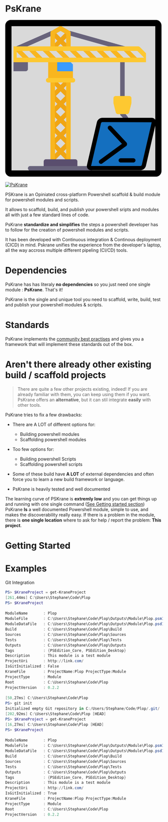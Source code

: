 
# PsKrane
![logo](./Images/PsKrane_logo.png)

[![PsKrane](https://img.shields.io/powershellgallery/dt/PsKrane.svg)](https://www.powershellgallery.com/packages/PsKrane/)

PSKrane is an Opiniated cross-platform Powershell scaffold & build module for powershell modules and scripts.

It allows to scaffold, build, and publish your powershell sripts and modules all with just a few standard lines of code.

PsKrane **standardize and simplifies** the steps a powershell developer has to follow for the creation of powershell modules and scripts.

It has been developed with Continuous integration & Continous deployment (CICD) in mind. Pskrane unifies the experience from the developer's laptop, all the way accross multiple different pipeling (CI/CD) tools.

# Dependencies

PsKrane has has literaly **no dependencies** so you just need one single module : **PsKrane**. That's it!

PsKrane is the single and unique tool you need to scaffold, write, build, test and publish your powershell modules & scripts.

# Standards

PsKrane implements the [community best practises](https://github.com/PoshCode/PowerShellPracticeAndStyle) and gives you a framework that will implement these standards out of the box.

# Aren't there already other existing build / scaffold projects

> There are quite a few other projects existing, indeed! If you are already familiar with them, you can keep using them if you want. PsKrane offers an **alternative**, but it can stil integrate **easily** with other tools.

PsKrane tries to fix a few drawbacks:
- There are A LOT of different options for:
  -   Building powershell modules
  -   Scaffolding powershell modules
-  Too few options for:
   - Building powershell Scripts
   - Scaffolding powershell scripts
     
- Some of these build have **A LOT** of external dependencies and often force you to learn a new build framework or language.
- PsKrane is heavily tested and well documented

The learning curve of PSKrane is **extremly low** and you can get things up and running with one single command ([See Getting started section](#getting-started))
PsKrane **Is** a well documented Powershell module, simple to use, and makes the discoverability really easy. 
If there is a problem in the module, there is **one single location** where to ask for help / report the problem: **This project**.


# Getting Started

# Examples

Git Integration

```powershell
PS> $KraneProject = get-KraneProject
[261,44ms] C:\Users\Stephane\Code\Plop
PS> $KraneProject

ModuleName       : Plop
ModuleFile       : C:\Users\Stephane\Code\Plop\Outputs\Module\Plop.psm1
ModuleDataFile   : C:\Users\Stephane\Code\Plop\Outputs\Module\Plop.psd1
Build            : C:\Users\Stephane\Code\Plop\Build
Sources          : C:\Users\Stephane\Code\Plop\Sources
Tests            : C:\Users\Stephane\Code\Plop\Tests
Outputs          : C:\Users\Stephane\Code\Plop\Outputs
Tags             : {PSEdition_Core, PSEdition_Desktop}
Description      : This module is a test module
ProjectUri       : http://link.com/
IsGitInitialized : False
KraneFile        : ProjectName:Plop ProjectType:Module
ProjectType      : Module
Root             : C:\Users\Stephane\Code\Plop
ProjectVersion   : 0.2.2

[50,27ms] C:\Users\Stephane\Code\Plop
PS> git init
Initialized empty Git repository in C:/Users/Stephane/Code/Plop/.git/
[202,92ms] C:\Users\Stephane\Code\Plop [HEAD]
PS> $KraneProject = get-KraneProject
[16,27ms] C:\Users\Stephane\Code\Plop [HEAD]
PS> $KraneProject

ModuleName       : Plop
ModuleFile       : C:\Users\Stephane\Code\Plop\Outputs\Module\Plop.psm1
ModuleDataFile   : C:\Users\Stephane\Code\Plop\Outputs\Module\Plop.psd1
Build            : C:\Users\Stephane\Code\Plop\Build
Sources          : C:\Users\Stephane\Code\Plop\Sources
Tests            : C:\Users\Stephane\Code\Plop\Tests
Outputs          : C:\Users\Stephane\Code\Plop\Outputs
Tags             : {PSEdition_Core, PSEdition_Desktop}
Description      : This module is a test module
ProjectUri       : http://link.com/
IsGitInitialized : True
KraneFile        : ProjectName:Plop ProjectType:Module
ProjectType      : Module
Root             : C:\Users\Stephane\Code\Plop
ProjectVersion   : 0.2.2

```


